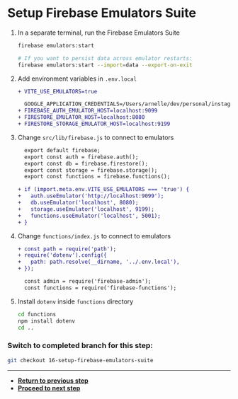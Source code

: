 # Setup Firebase Emulators Suite

1. In a separate terminal, run the Firebase Emulators Suite

   ```bash
   firebase emulators:start

   # If you want to persist data across emulator restarts:
   firebase emulators:start --import=data --export-on-exit
   ```

1. Add environment variables in `.env.local`

   ```diff
   + VITE_USE_EMULATORS=true

     GOOGLE_APPLICATION_CREDENTIALS=/Users/arnelle/dev/personal/instagram-clone/service-account.json
   + FIREBASE_AUTH_EMULATOR_HOST=localhost:9099
   + FIRESTORE_EMULATOR_HOST=localhost:8080
   + FIRESTORE_STORAGE_EMULATOR_HOST=localhost:9199
   ```

1. Change `src/lib/firebase.js` to connect to emulators

   ```diff
     export default firebase;
     export const auth = firebase.auth();
     export const db = firebase.firestore();
     export const storage = firebase.storage();
     export const functions = firebase.functions();

   + if (import.meta.env.VITE_USE_EMULATORS === 'true') {
   +   auth.useEmulator('http://localhost:9099');
   +   db.useEmulator('localhost', 8080);
   +   storage.useEmulator('localhost', 9199);
   +   functions.useEmulator('localhost', 5001);
   + }
   ```

1. Change `functions/index.js` to connect to emulators

   ```diff
   + const path = require('path');
   + require('dotenv').config({
   +   path: path.resolve(__dirname, '../.env.local'),
   + });

     const admin = require('firebase-admin');
     const functions = require('firebase-functions');
   ```

1. Install `dotenv` inside `functions` directory

   ```bash
   cd functions
   npm install dotenv
   cd ..
   ```

### Switch to completed branch for this step:

```bash
git checkout 16-setup-firebase-emulators-suite
```

---

- [**Return to previous step**](15-create-user-profiles.md)
- [**Proceed to next step**](17-implement-newpostform-ui.md)
